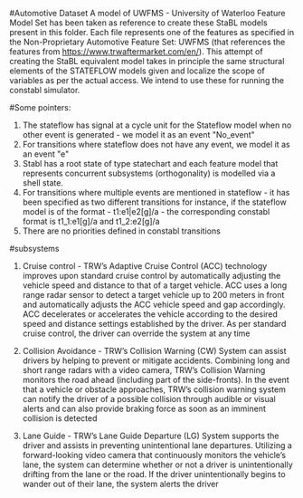 #Automotive Dataset
A model of UWFMS - University of Waterloo Feature Model Set has been taken as reference to create these StaBL models present in this folder.
Each file represents one of the features as specified in the Non-Proprietary Automotive Feature Set: UWFMS (that references the features from https://www.trwaftermarket.com/en/). This attempt of creating the StaBL equivalent model takes in principle the same structural elements of the STATEFLOW models given and localize the scope of variables as per the actual access. We intend to use these for running the constabl simulator.

#Some pointers:
1. The stateflow has signal at a cycle unit for the Stateflow model when no other event is generated - we model it as an event "No_event"
2. For transitions where stateflow does not have any event, we model it as an event "e"
3. Stabl has a root state of type statechart and each feature model that represents concurrent subsystems (orthogonality) is modelled via a shell state.
4. For transitions where multiple events are mentioned in stateflow - it has been specified as two different transitions
	for instance, if the stateflow model is of the format - t1:e1|e2[g]/a - the corresponding constabl format is t1_1:e1[g]/a and t1_2:e2[g]/a
5. There are no priorities defined in constabl transitions
	
#subsystems

1. Cruise control - TRW’s Adaptive Cruise Control (ACC) technology improves upon standard cruise control by automatically adjusting the vehicle speed and distance to that of a target vehicle. ACC uses a long range radar sensor to detect a target vehicle up to 200 meters in front and automatically adjusts the ACC vehicle speed and gap accordingly. ACC decelerates or accelerates the vehicle according to the
desired speed and distance settings established by the driver. As per standard cruise control, the driver can override the system at any time

2. Collision Avoidance - TRW’s Collision Warning (CW) System can assist drivers by helping to prevent or mitigate accidents. Combining long and short range radars with a video camera, TRW’s Collision Warning monitors the road ahead (including part of the side-fronts). In the event that a vehicle or obstacle approaches, TRW’s collision warning system can notify the driver of a possible collision through audible or visual alerts and can also provide braking force as soon as an imminent collision is detected

4. Lane Guide - TRW’s Lane Guide Departure (LG) System supports the driver and assists in preventing unintentional lane departures. Utilizing a forward-looking video camera that continuously monitors the vehicle’s lane, the system can determine whether or not a driver is unintentionally drifting from the lane or the road. If the driver unintentionally begins to wander out of their lane, the system alerts
the driver

